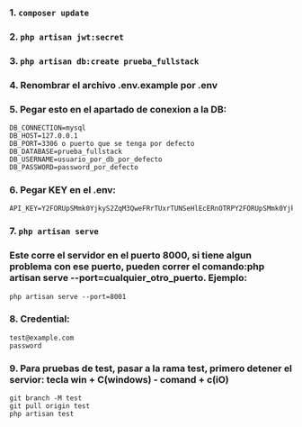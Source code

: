<!-- PASOS PARA EL CORRECTO FUNCIONAMIENTO DEL PROYECTO DE LA API -->
### 1. `composer update`
### 2. `php artisan jwt:secret`
### 3. `php artisan db:create prueba_fullstack`
### 4. Renombrar el archivo .env.example por .env
### 5. Pegar esto en el apartado de conexion a la DB:   
    DB_CONNECTION=mysql
    DB_HOST=127.0.0.1
    DB_PORT=3306 o puerto que se tenga por defecto
    DB_DATABASE=prueba_fullstack
    DB_USERNAME=usuario_por_db_por_defecto
    DB_PASSWORD=password_por_defecto
### 6. Pegar KEY en el .env: 
    API_KEY=Y2FORUpSMmk0YjkyS2ZqM3QweFRrTUxrTUNSeHlEcERnOTRPY2FORUpSMmk0YjkyS2ZqM3QweFRrTUxrTUNSeHlEcERnOTRP
### 7. `php artisan serve`
### Este corre el servidor en el puerto 8000, si tiene algun problema con ese puerto, pueden correr el comando:php artisan serve --port=cualquier_otro_puerto. Ejemplo:
    php artisan serve --port=8001
### 8. Credential:
    test@example.com
    password
### 9. Para pruebas de test, pasar a la rama test, primero detener el servior: tecla win + C(windows) - comand + c(iO)
    git branch -M test
    git pull origin test
    php artisan test
